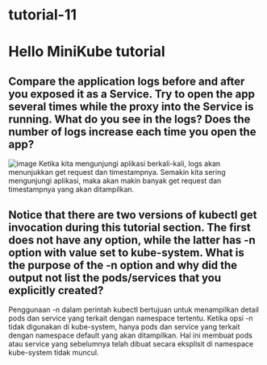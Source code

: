# tutorial-11
# Hello MiniKube tutorial
## Compare the application logs before and after you exposed it as a Service. Try to open the app several times while the proxy into the Service is running. What do you see in the logs? Does the number of logs increase each time you open the app?
![image](https://github.com/aryakdaniswara/tutorial-11/assets/120009329/72cf593f-b680-49e7-8a0d-8533ba8cdde6)
Ketika kita mengunjungi aplikasi berkali-kali, logs akan menunjukkan get request dan timestampnya. Semakin kita sering mengunjungi aplikasi, maka akan makin banyak get request dan timestampnya yang akan ditampilkan.
##  Notice that there are two versions of kubectl get invocation during this tutorial section. The first does not have any option, while the latter has -n option with value set to kube-system. What is the purpose of the -n option and why did the output not list the pods/services that you explicitly created?
Penggunaan -n dalam perintah kubectl bertujuan untuk menampilkan detail pods dan service yang terkait dengan namespace tertentu. Ketika opsi -n tidak digunakan di kube-system, 
hanya pods dan service yang terkait dengan namespace default yang akan ditampilkan. Hal ini membuat pods atau service yang sebelumnya telah dibuat secara eksplisit di namespace kube-system tidak muncul.

